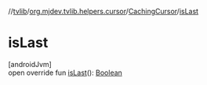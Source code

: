//[tvlib](../../../index.md)/[org.mjdev.tvlib.helpers.cursor](../index.md)/[CachingCursor](index.md)/[isLast](is-last.md)

# isLast

[androidJvm]\
open override fun [isLast](is-last.md)(): [Boolean](https://kotlinlang.org/api/latest/jvm/stdlib/kotlin/-boolean/index.html)
